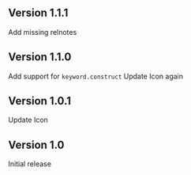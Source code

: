 ## Version 1.1.1

Add missing relnotes

## Version 1.1.0

Add support for `keyword.construct`
Update Icon again

## Version 1.0.1

Update Icon

## Version 1.0

Initial release
